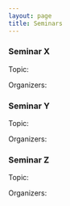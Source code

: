 ```yaml
---
layout: page
title: Seminars
---
```


### Seminar X

Topic:

Organizers:



### Seminar Y

Topic:

Organizers:



### Seminar Z

Topic:

Organizers:


